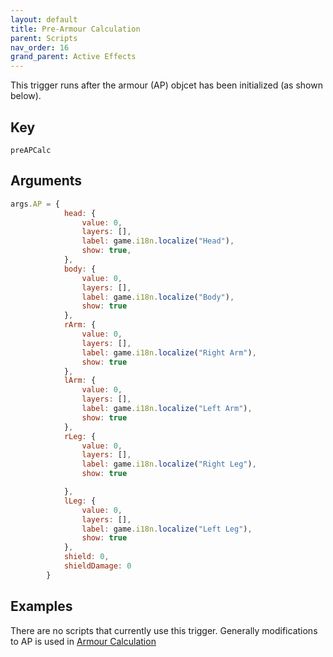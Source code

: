 ```yaml
---
layout: default
title: Pre-Armour Calculation
parent: Scripts
nav_order: 16
grand_parent: Active Effects
---
```


This trigger runs after the armour (AP) objcet has been initialized (as shown below).

## Key

`preAPCalc`

## Arguments

```js
args.AP = {
            head: {
                value: 0,
                layers: [],
                label: game.i18n.localize("Head"),
                show: true,
            },
            body: {
                value: 0,
                layers: [],
                label: game.i18n.localize("Body"),
                show: true
            },
            rArm: {
                value: 0,
                layers: [],
                label: game.i18n.localize("Right Arm"),
                show: true
            },
            lArm: {
                value: 0,
                layers: [],
                label: game.i18n.localize("Left Arm"),
                show: true
            },
            rLeg: {
                value: 0,
                layers: [],
                label: game.i18n.localize("Right Leg"),
                show: true

            },
            lLeg: {
                value: 0,
                layers: [],
                label: game.i18n.localize("Left Leg"),
                show: true
            },
            shield: 0,
            shieldDamage: 0
        }
```

## Examples

There are no scripts that currently use this trigger. Generally modifications to AP is used in [Armour Calculation](./APCalc.md)